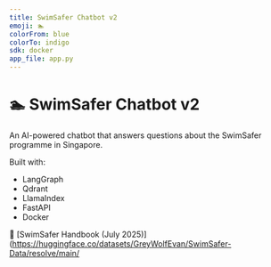 ```yaml
---
title: SwimSafer Chatbot v2
emoji: 🏊
colorFrom: blue
colorTo: indigo
sdk: docker
app_file: app.py
---
```


# 🏊 SwimSafer Chatbot v2

An AI-powered chatbot that answers questions about the SwimSafer programme in Singapore.

Built with:
- LangGraph
- Qdrant
- LlamaIndex
- FastAPI
- Docker

📘 [SwimSafer Handbook (July 2025)](https://huggingface.co/datasets/GreyWolfEvan/SwimSafer-Data/resolve/main/